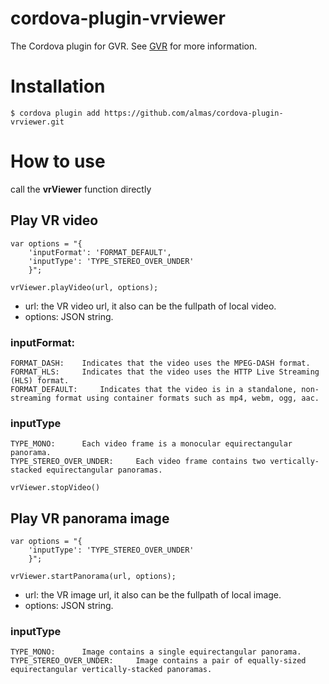# cordova-plugin-vrviewer

The Cordova plugin for GVR.
See [GVR](https://developers.google.com/vr) for more information.

# Installation

`$ cordova plugin add https://github.com/almas/cordova-plugin-vrviewer.git`

# How to use

call the **vrViewer** function directly

## Play VR video ##
```
var options = "{
    'inputFormat': 'FORMAT_DEFAULT',
    'inputType': 'TYPE_STEREO_OVER_UNDER'
    }";

vrViewer.playVideo(url, options);
```

* url: the VR video url, it also can be the fullpath of local video.
* options: JSON string.

### inputFormat: ###
    FORMAT_DASH: 	Indicates that the video uses the MPEG-DASH format.
    FORMAT_HLS:  	Indicates that the video uses the HTTP Live Streaming (HLS) format.
    FORMAT_DEFAULT:  	Indicates that the video is in a standalone, non-streaming format using container formats such as mp4, webm, ogg, aac.
### inputType ###
    TYPE_MONO:  	Each video frame is a monocular equirectangular panorama.
    TYPE_STEREO_OVER_UNDER:  	Each video frame contains two vertically-stacked equirectangular panoramas.

`vrViewer.stopVideo()`


## Play VR panorama image ##
```
var options = "{
    'inputType': 'TYPE_STEREO_OVER_UNDER'
    }";

vrViewer.startPanorama(url, options);
```

* url: the VR image url, it also can be the fullpath of local image.
* options: JSON string.

### inputType ###
    TYPE_MONO:  	Image contains a single equirectangular panorama.
    TYPE_STEREO_OVER_UNDER:  	Image contains a pair of equally-sized equirectangular vertically-stacked panoramas.
